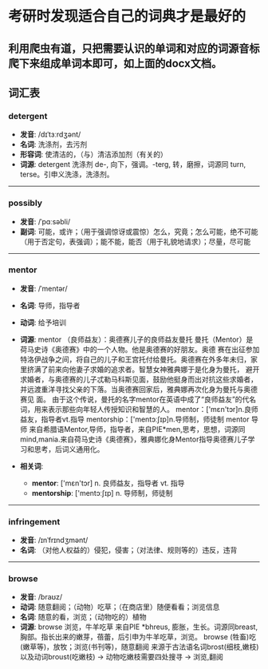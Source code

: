 # 考研时发现适合自己的词典才是最好的
## 利用爬虫有道，只把需要认识的单词和对应的词源音标爬下来组成单词本即可，如上面的docx文档。
## 词汇表

### detergent
- **发音**: /dɪˈtɜːrdʒənt/
- **名词**: 洗涤剂，去污剂
- **形容词**: 使清洁的，（与）清洁添加剂（有关的）
- **词源**: detergent 洗涤剂 de-, 向下，强调。-terg, 转，磨擦，词源同 turn, terse。引申义洗涤，洗涤剂。

---

### possibly
- **发音**: /ˈpɑːsəbli/
- **副词**: 可能，或许；（用于强调惊讶或震惊）怎么，究竟；怎么可能，绝不可能（用于否定句，表强调）；能不能，能否（用于礼貌地请求）；尽量，尽可能

---

### mentor
- **发音**: /ˈmentər/
- **名词**: 导师，指导者
- **动词**: 给予培训
- **词源**: mentor （良师益友）：奥德赛儿子的良师益友曼托 曼托（Mentor）是荷马史诗《奥德赛》中的一个人物。他是奥德赛的好朋友。奥德 赛在出征参加特洛伊战争之间，将自己的儿子和王宫托付给曼托。奥德赛在外多年未归，家里挤满了前来向他妻子求婚的追求者。智慧女神雅典娜于是化身为曼托， 避开求婚者，与奥德赛的儿子忒勒马科斯见面，鼓励他挺身而出对抗这些求婚者，并远渡重洋寻找父亲的下落。当奥德赛回家后，雅典娜再次化身为曼托与奥德赛见 面。
由于这个传说，曼托的名字mentor在英语中成了“良师益友”的代名词，用来表示那些向年轻人传授知识和智慧的人。
mentor：['mɛn'tɔr]n.良师益友，指导者vt.指导
mentorship：['mentɔːʃɪp]n.导师制，师徒制
	mentor 导师 来自希腊语Mentor,导师，指导者，来自PIE*men,思考，思想，词源同mind,mania.来自荷马史诗《奥德赛》，雅典娜化身Mentor指导奥德赛儿子学习和思考，后词义通用化。

- **相关词**:
  - **mentor**: ['mɛn'tɔr] n. 良师益友，指导者 vt. 指导
  - **mentorship**: ['mentɔːʃɪp] n. 导师制，师徒制

---

### infringement
- **发音**: /ɪnˈfrɪndʒmənt/
- **名词**: （对他人权益的）侵犯，侵害；（对法律、规则等的）违反，违背

---

### browse
- **发音**: /braʊz/
- **动词**: 随意翻阅；（动物）吃草；（在商店里）随便看看；浏览信息
- **名词**: 随意的看，浏览；（动物吃的）植物
- **词源**: browse 浏览，牛羊吃草 来自PIE *bhreus, 膨胀，生长。词源同breast, 胸部。指长出来的嫩芽，蓓蕾，后引申为牛羊吃草，浏览。
	browse (牲畜)吃(嫩草等)，放牧；浏览(书刊等)，随意翻阅 来源于古法语名词brost(细枝,嫩枝)以及动词broust(吃嫩枝) → 动物吃嫩枝需要四处搜寻 → 浏览,翻阅

